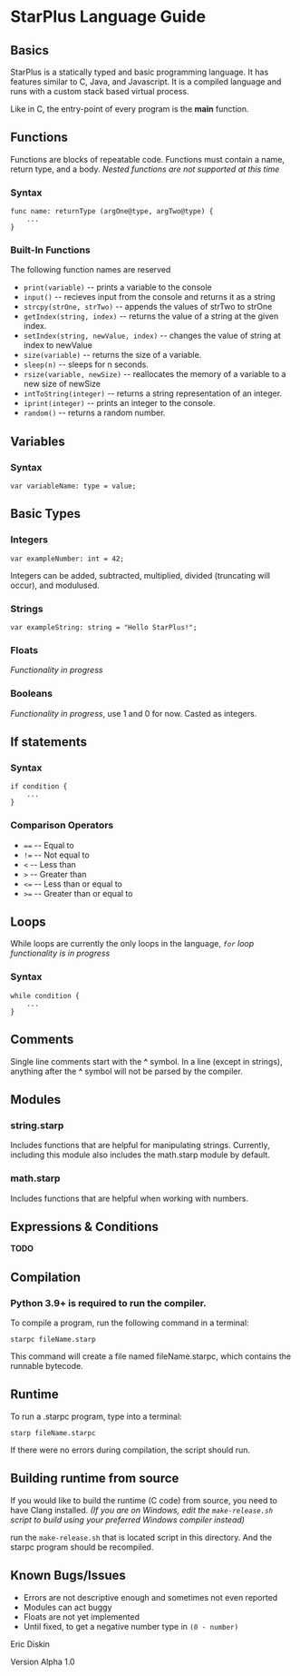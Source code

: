 # StarPlus Language Guide

## Basics
StarPlus is a statically typed and basic programming language. It has features similar to C, Java, and Javascript. It is a compiled language and runs with a custom stack based virtual process.

Like in C, the entry-point of every program is the __main__ function.


## Functions
Functions are blocks of repeatable code. Functions must contain a name, return type, and a body. _Nested functions are not supported at this time_
### Syntax

    func name: returnType (argOne@type, argTwo@type) {
        ...
    }

### Built-In Functions
The following function names are reserved
- `print(variable)` -- prints a variable to the console 
- `input()` -- recieves input from the console and returns it as a string
- `strcpy(strOne, strTwo)` -- appends the values of strTwo to strOne
- `getIndex(string, index)` -- returns the value of a string at the given index. 
- `setIndex(string, newValue, index)` -- changes the value of string at index to newValue
- `size(variable)` -- returns the size of a variable.
- `sleep(n)` -- sleeps for n seconds.
- `rsize(variable, newSize)` -- reallocates the memory of a variable to a new size of newSize
- `intToString(integer)` -- returns a string representation of an integer.
- `iprint(integer)` -- prints an integer to the console.
- `random()` -- returns a random number.

## Variables

### Syntax

    var variableName: type = value;

## Basic Types

### Integers

    var exampleNumber: int = 42;

Integers can be added, subtracted, multiplied, divided (truncating will occur), and modulused.


### Strings
    var exampleString: string = "Hello StarPlus!";
### Floats
_Functionality in progress_
### Booleans
_Functionality in progress_, use 1 and 0 for now. Casted as integers.
## If statements
### Syntax

    if condition {
        ...
    }

### Comparison Operators
- `==` -- Equal to
- `!=` -- Not equal to
- `<` -- Less than
- `>` -- Greater than
- `<=` -- Less than or equal to
- `>=` -- Greater than or equal to

## Loops
While loops are currently the only loops in the language, _`for` loop functionality is in progress_ 
### Syntax

    while condition {
        ...
    }

## Comments

Single line comments start with the __^__ symbol. In a line (except in strings), anything after the __^__ symbol will not be parsed by the compiler.

## Modules

### string.starp
Includes functions that are helpful for manipulating strings. Currently, including this module also includes the math.starp module by default.
### math.starp

Includes functions that are helpful when working with numbers.

## Expressions & Conditions
__TODO__

## Compilation
### Python 3.9+ is required to run the compiler.
To compile a program, run the following command in a terminal:
    
    starpc fileName.starp

This command will create a file named fileName.starpc, which contains the runnable bytecode.

## Runtime

To run a .starpc program, type into a terminal:

    starp fileName.starpc

If there were no errors during compilation, the script should run.

## Building runtime from source
If you would like to build the runtime (C code) from source, you need to have Clang installed. _(If you are on Windows, edit the `make-release.sh` script to build using your preferred Windows compiler instead)_

run the `make-release.sh` that is located script in this directory. And the starpc program should be recompiled.


## Known Bugs/Issues
- Errors are not descriptive enough and sometimes not even reported
- Modules can act buggy
- Floats are not yet implemented
- Until fixed, to get a negative number type in `(0 - number)`


Eric Diskin

Version Alpha 1.0